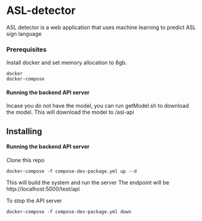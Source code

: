 # ASL-detector

ASL detector is a web application that uses machine learning to predict ASL sign language

### Prerequisites

Install docker and set memory allocation to 8gb.

```
docker
docker-compose
```

#### Running the backend API server

Incase you do not have the model, you can run getModel.sh to download the model.
This will download the model to /asl-api

## Installing

#### Running the backend API server

Clone this repo

```
docker-compose -f compose-dev-package.yml up --d
```

This will build the system and run the server
The endpoint will be http://localhost:5000/test/api

To stop the API server

```
docker-compose -f compose-dev-package.yml down
```
